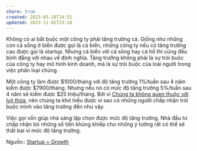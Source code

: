 ```yaml
---
share: true
created: 2023-05-26T14:51
updated: 2023-11-02T23:28
---
```

Không có ai bắt buộc một công ty phải tăng trưởng cả. Giống như những con cá sống ở biển được gọi là cá biển, những công ty nếu có tăng trưởng cao được gọi là startup. Nhưng cá biển với cá sông hay cá hồ thì cũng đều bình đẳng với nhau về định nghĩa. Tăng trưởng không phải là sự trói buộc của công ty hay mô hình kinh doanh, mà là sự trói buộc của loài người trong việc phân loại chúng.

Một công ty làm được $1000/tháng với độ tăng trưởng 1%/tuần sau 4 năm kiếm được $7900/tháng. Nhưng nếu nó có mức độ tăng trưởng 5%/tuần sau 4 năm sẽ kiếm được $25 triệu/tháng. Bởi vì [Chúng ta không quen thuộc với luỹ thừa](../Ngh%C4%A9%20v%E1%BB%81%20vi%E1%BB%87c%20ngh%C4%A9/Ch%C3%BAng%20ta%20kh%C3%B4ng%20quen%20thu%E1%BB%99c%20v%E1%BB%9Bi%20lu%E1%BB%B9%20th%E1%BB%ABa.md), nên chúng ta khó hiểu được vì sao có những người chấp nhận trói buộc mình vào tăng trưởng đến như vậy.

Việc gọi vốn giúp nhà sáng lập chọn được mức độ tăng trưởng. Nhà đầu tư chấp nhận bỏ những số tiền khủng khiếp cho những ý tưởng rất có thể sẽ thất bại vì mức độ tăng trưởng.

Nguồn:: [Startup = Growth](http://paulgraham.com/growth.html)